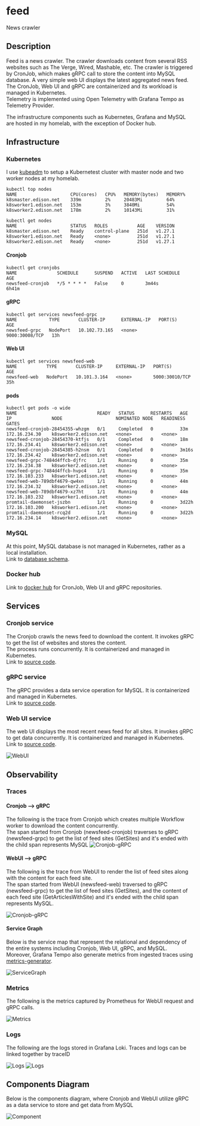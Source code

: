 # feed

News crawler

## Description

Feed is a news crawler.  The crawler downloads content from several RSS websites such as The Verge, Wired, Mashable, etc.  The crawler is triggered by CronJob, which makes gRPC call to store the content into MySQL database.  A very simple web UI displays the latest aggregated news feed.  The CronJob, Web UI and gRPC are containerized and its workload is managed in Kubernetes.  
Telemetry is implemented using Open Telemetry with Grafana Tempo as Telemetry Provider.

The infrastructure components such as Kubernetes, Grafana and MySQL are hosted in my homelab, with the exception of Docker hub.

## Infrastructure

### Kubernetes

I use [kubeadm](https://kubernetes.io/docs/reference/setup-tools/kubeadm/) to setup a Kubernetest cluster with master node and two worker nodes at my homelab.

``` text
kubectl top nodes
NAME                    CPU(cores)   CPU%   MEMORY(bytes)   MEMORY%
k8smaster.edison.net    339m         2%     20483Mi         64%
k8sworker1.edison.net   153m         3%     3840Mi          54%
k8sworker2.edison.net   178m         2%     10143Mi         31%

kubectl get nodes
NAME                    STATUS   ROLES           AGE    VERSION
k8smaster.edison.net    Ready    control-plane   251d   v1.27.1
k8sworker1.edison.net   Ready    <none>          251d   v1.27.1
k8sworker2.edison.net   Ready    <none>          251d   v1.27.1
```

#### Cronjob

``` text
kubectl get cronjobs
NAME               SCHEDULE      SUSPEND   ACTIVE   LAST SCHEDULE   AGE
newsfeed-cronjob   */5 * * * *   False     0        3m44s           6h41m
```

#### gRPC

``` text
kubectl get services newsfeed-grpc
NAME            TYPE       CLUSTER-IP      EXTERNAL-IP   PORT(S)          AGE
newsfeed-grpc   NodePort   10.102.73.165   <none>        9000:30008/TCP   13h
```

#### Web UI

``` text
kubectl get services newsfeed-web
NAME           TYPE       CLUSTER-IP     EXTERNAL-IP   PORT(S)          AGE
newsfeed-web   NodePort   10.101.3.164   <none>        5000:30010/TCP   35h
```

#### pods

``` text
kubectl get pods -o wide
NAME                              READY   STATUS      RESTARTS   AGE     IP               NODE                    NOMINATED NODE   READINESS GATES
newsfeed-cronjob-28454355-whzgm   0/1     Completed   0          33m     172.16.234.30    k8sworker2.edison.net   <none>           <none>
newsfeed-cronjob-28454370-ktfjs   0/1     Completed   0          18m     172.16.234.41    k8sworker2.edison.net   <none>           <none>
newsfeed-cronjob-28454385-h2nsm   0/1     Completed   0          3m16s   172.16.234.42    k8sworker2.edison.net   <none>           <none>
newsfeed-grpc-7484d4ffcb-djfrc    1/1     Running     0          35m     172.16.234.38    k8sworker2.edison.net   <none>           <none>
newsfeed-grpc-7484d4ffcb-hvpc4    1/1     Running     0          35m     172.16.103.233   k8sworker1.edison.net   <none>           <none>
newsfeed-web-789dbf4679-qw4xn     1/1     Running     0          44m     172.16.234.32    k8sworker2.edison.net   <none>           <none>
newsfeed-web-789dbf4679-xz7ht     1/1     Running     0          44m     172.16.103.232   k8sworker1.edison.net   <none>           <none>
promtail-daemonset-jszbn          1/1     Running     0          3d22h   172.16.103.200   k8sworker1.edison.net   <none>           <none>
promtail-daemonset-rcq2d          1/1     Running     0          3d22h   172.16.234.14    k8sworker2.edison.net   <none>           <none>
```

### MySQL

At this point, MySQL database is not managed in Kubernetes, rather as a local installation.  
Link to [database schema](https://github.com/elumbantoruan/feed/tree/main/pkg/storage/db-script).

### Docker hub

Link to [docker hub](https://hub.docker.com/repositories/edisonlt) for CronJob, Web UI and gRPC repositories.

## Services

### Cronjob service  

The Cronjob crawls the news feed to download the content.  It invokes gRPC to get the list of websites and stores the content.  
The process runs concurrently.  It is containerized and managed in Kubernetes.  
Link to [source code](https://github.com/elumbantoruan/feed/tree/main/cmd/cronjob).

### gRPC service  

The gRPC provides a data service operation for MySQL.  It is containerized and managed in Kubernetes.  
Link to [source code](https://github.com/elumbantoruan/feed/tree/main/cmd/grpc/server).

### Web UI service  

The web UI displays the most recent news feed for all sites. It invokes gRPC to get data concurrently.  It is containerized and managed in Kubernetes.  
Link to [source code](https://github.com/elumbantoruan/feed/tree/main/cmd/web).

![WebUI](artifact/images/webui.png)

## Observability

### Traces

#### Cronjob --> gRPC

The following is the trace from Cronjob which creates multiple Workflow worker to download the content concurrently.  
The span started from Cronjob (newsfeed-cronjob) traverses to gRPC (newsfeed-grpc) to get the list of feed sites (GetSites) and it's ended with the child span represents MySQL
![Cronjob-gRPC](artifact/images/trace-cronjob-tempo.png)

#### WebUI --> gRPC

The following is the trace from WebUI to render the list of feed sites along with the content for each feed site.  
The span started from WebUI (newsfeed-web) traversed to gRPC (newsfeed-grpc) to get the list of feed sites (GetSites), and the content of each feed site (GetArticlesWithSite) and it's ended with the child span represents MySQL.

![Cronjob-gRPC](artifact/images/trace-web-tempo.png)

#### Service Graph

Below is the service map that represent the relational and dependency of the entire systems including Cronjob, Web UI, gRPC, and MySQL.  
Moreover, Grafana Tempo also generate metrics from ingested traces using [metrics-generator](https://grafana.com/docs/tempo/latest/getting-started/metrics-from-traces/#:~:text=Tempo%20can%20generate%20metrics%20from,service%20graphs%20and%20span%20metrics).

![ServiceGraph](artifact/images/traces-metrics.png)

### Metrics

The following is the metrics captured by Prometheus for WebUI request and gRPC calls.

![Metrics](artifact/images/metrics-web-grpc.png)

### Logs

The following are the logs stored in Grafana Loki.  Traces and logs can be linked together by traceID

![Logs](artifact/images/logs.png)
![Logs](artifact/images/traces-log.png)

## Components Diagram

Below is the components diagram, where Cronjob and WebUI utilize gRPC as a data service to store and get data from MySQL

![Component](artifact/images/feed.jpg)
